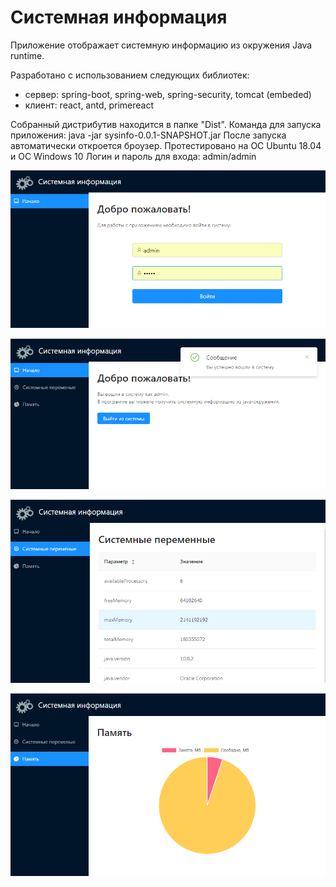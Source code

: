 # Системная информация
Приложение отображает системную информацию из окружения Java runtime.

Разработано с использованием следующих библиотек:
<ul>	
	<li>сервер: spring-boot, spring-web, spring-security, tomcat (embeded)</li>
	<li>клиент: react, antd, primereact</li>
</ul>
	
Собранный дистрибутив находится в папке "Dist".
Команда для запуска приложения: java -jar sysinfo-0.0.1-SNAPSHOT.jar
После запуска автоматически откроется броузер.
Протестировано на ОС Ubuntu 18.04 и ОС Windows 10 
Логин и пароль для входа: admin/admin	

![ScreenShot](https://github.com/chdv/system-info/blob/master/about/screenshots/01.png)

![ScreenShot](https://github.com/chdv/system-info/blob/master/about/screenshots/02.png)

![ScreenShot](https://github.com/chdv/system-info/blob/master/about/screenshots/03.png)

![ScreenShot](https://github.com/chdv/system-info/blob/master/about/screenshots/04.png)
